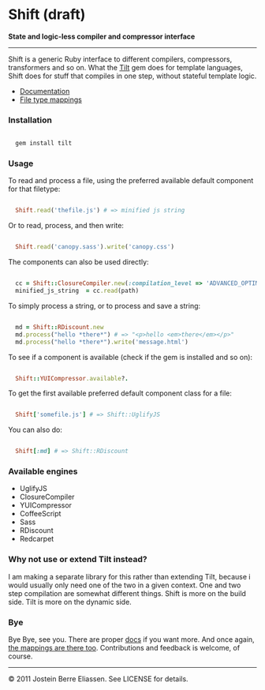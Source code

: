 
Shift (draft)
=====

**State and logic-less compiler and compressor interface**

---

Shift is a generic Ruby interface to different compilers, compressors, transformers and so on. What the [Tilt](https://github.com/rtomayko/tilt) gem does for template languages, Shift does for stuff that compiles in one step, without stateful template logic.

* [Documentation](http://rubydoc.info/github/jbe/shift/master/frames)
* [File type mappings](http://rubydoc.info/github/jbe/shift/master/Shift)

### Installation

```bash

  gem install tilt

```

### Usage

To read and process a file, using the preferred available default component for that filetype:

```ruby

  Shift.read('thefile.js') # => minified js string

```

Or to read, process, and then write:

```ruby

  Shift.read('canopy.sass').write('canopy.css')

```

The components can also be used directly:

```ruby

  cc = Shift::ClosureCompiler.new(:compilation_level => 'ADVANCED_OPTIMIZATIONS')
  minified_js_string  = cc.read(path)

```

To simply process a string, or to process and save a string:

```ruby

  md = Shift::RDiscount.new
  md.process("hello *there*") # => "<p>hello <em>there</em></p>"
  md.process("hello *there*").write('message.html')

```
To see if a component is available (check if the gem is installed and so on):

```ruby

  Shift::YUICompressor.available?.

```

To get the first available preferred default component class for a file:

```ruby

  Shift['somefile.js'] # => Shift::UglifyJS

```

You can also do:

```ruby

  Shift[:md] # => Shift::RDiscount

```

### Available engines

* UglifyJS
* ClosureCompiler
* YUICompressor
* CoffeeScript
* Sass
* RDiscount
* Redcarpet


### Why not use or extend Tilt instead?

I am making a separate library for this rather than extending Tilt, because i would usually only need one of the two in a given context. One and two step compilation are somewhat different things. Shift is more on the build side. Tilt is more on the dynamic side.

### Bye

Bye Bye, see you. There are proper [docs](http://rubydoc.info/github/jbe/shift/master/frames) if you want more. And once again, [the mappings are there too](http://rubydoc.info/github/jbe/shift/master/Shift). Contributions and feedback is welcome, of course.

---

© 2011 Jostein Berre Eliassen. See LICENSE for details.
